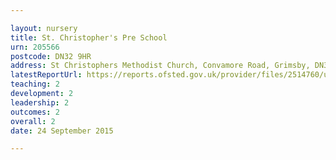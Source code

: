 ```yaml
---

layout: nursery
title: St. Christopher's Pre School
urn: 205566
postcode: DN32 9HR
address: St Christophers Methodist Church, Convamore Road, Grimsby, DN32 9HR
latestReportUrl: https://reports.ofsted.gov.uk/provider/files/2514760/urn/205566.pdf
teaching: 2
development: 2
leadership: 2
outcomes: 2
overall: 2
date: 24 September 2015

---
```

